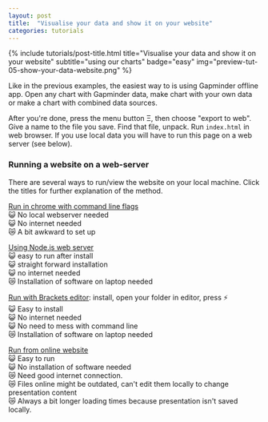 ```yaml
---
layout: post
title:  "Visualise your data and show it on your website"
categories: tutorials
---
```


{%
  include tutorials/post-title.html
  title="Visualise your data and show it on your website"
  subtitle="using our charts"
  badge="easy"
  img="preview-tut-05-show-your-data-website.png"
%}
<!--more-->

Like in the previous examples, the easiest way to is using Gapminder offline app. Open any chart with Gapminder data, make chart with your own data or make a chart with combined data sources.

After you're done, press the menu button Ξ, then choose "export to web". Give a name to the file you save. Find that file, unpack. Run `index.html` in web browser. 
If you use local data you will have to run this page on a web server (see below).

### Running a website on a web-server

There are several ways to run/view the website on your local machine. Click the titles for further explanation of the method.


[Run in chrome with command line flags](https://docs.google.com/document/d/1JttENfWj-D-4-DIdYiPNlIHu3oXSpxBHEqtQ1rpV98w/edit)  
😺 No local webserver needed  
😺 No internet needed  
😿 A bit awkward to set up  

[Using Node.js web server](https://docs.google.com/document/d/13oE5FKCSTaEd2qa2P3I9TsIp8fwnWwiPvOdUTvPCcxE/edit)   
😺 easy to run after install  
😺 straight forward installation  
😺 no internet needed  
😿 Installation of software on laptop needed  

[Run with Brackets editor](http://brackets.io/): install, open your folder in editor, press ⚡️  
😺 Easy to install  
😺 No internet needed  
😺 No need to mess with command line   
😿 Installation of software on laptop needed  

[Run from online website](https://docs.google.com/document/d/1mhYJil3otFy6WzNTgJcDMjfOb1xbTBgEDpHnG4Pr09g/edit)  
😺 Easy to run  
😺 No installation of software needed  
😿 Need good internet connection.   
😿 Files online might be outdated, can't edit them locally to change presentation content  
😿 Always a bit longer loading times because presentation isn't saved locally.  
